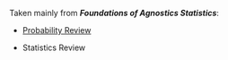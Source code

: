 Taken mainly from ___Foundations of Agnostics Statistics___:

- [Probability Review](https://acastroaraujo.github.io/SelfStudy/ProbStats/FAS/1-Probability.html)

- Statistics Review